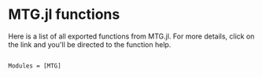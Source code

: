 # MTG.jl functions

Here is a list of all exported functions from MTG.jl. For more details, click on the link and you'll be directed to the function help.

```@index
```

```@autodocs
Modules = [MTG]
```
